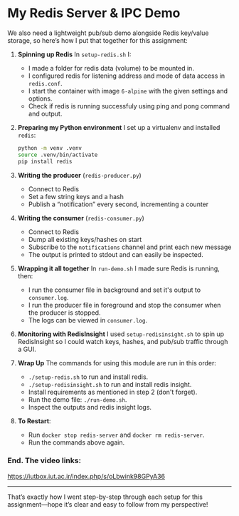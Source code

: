 # My Redis Server & IPC Demo

We also need a lightweight pub/sub demo alongside Redis key/value storage, so here’s how I put that together for this assignment:

1. **Spinning up Redis**
   In `setup-redis.sh` I:
   - I made a folder for redis data (volume) to be mounted in.
   - I configured redis for listening address and mode of data access in `redis.conf`.
   - I start the container with image `6-alpine` with the given settings and options.
   - Check if redis is running successfuly using ping and pong command and output.
2. **Preparing my Python environment**
   I set up a virtualenv and installed `redis`:

   ```bash
   python -m venv .venv
   source .venv/bin/activate
   pip install redis
   ```

3. **Writing the producer** (`redis-producer.py`)

   - Connect to Redis
   - Set a few string keys and a hash
   - Publish a “notification” every second, incrementing a counter

4. **Writing the consumer** (`redis-consumer.py`)

   - Connect to Redis
   - Dump all existing keys/hashes on start
   - Subscribe to the `notifications` channel and print each new message
   - The output is printed to stdout and can easily be inspected.

5. **Wrapping it all together**
   In `run-demo.sh` I made sure Redis is running, then:

   - I run the consumer file in background and set it's output to `consumer.log`.
   - I run the producer file in foreground and stop the consumer when the producer is stopped.
   - The logs can be viewed in `consumer.log`.

6. **Monitoring with RedisInsight**
   I used `setup-redisinsight.sh` to spin up RedisInsight so I could watch keys, hashes, and pub/sub traffic through a GUI.

7. **Wrap Up**
   The commands for using this module are run in this order:

   - `./setup-redis.sh` to run and install redis.
   - `./setup-redisinsight.sh` to run and install redis insight.
   - Install requirements as mentioned in step 2 (don't forget).
   - Run the demo file: `./run-demo.sh`.
   - Inspect the outputs and redis insight logs.

8. **To Restart**:
   - Run `docker stop redis-server` and `docker rm redis-server`.
   - Run the commands above again.

### End. The video links:
https://iutbox.iut.ac.ir/index.php/s/oLbwink98GPyA36

---

That’s exactly how I went step-by-step through each setup for this assignment—hope it’s clear and easy to follow from my perspective!
